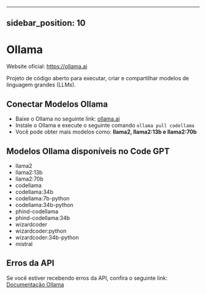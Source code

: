 
---
sidebar_position: 10
---

# Ollama

Website oficial: https://ollama.ai

Projeto de código aberto para executar, criar e compartilhar modelos de linguagem grandes (LLMs).

## Conectar Modelos Ollama
- Baixe o Ollama no seguinte link: [ollama.ai](https://ollama.ai/)
- Instale o Ollama e execute o seguinte comando ```ollama pull codellama```
- Você pode obter mais modelos como: **llama2, llama2:13b e llama2:70b**

## Modelos Ollama disponíveis no Code GPT
- llama2
- llama2:13b
- llama2:70b
- codellama
- codellama:34b
- codellama:7b-python
- codellama:34b-python
- phind-codellama
- phind-codellama:34b
- wizardcoder
- wizardcoder:python
- wizardcoder:34b-python
- mistral

## Erros da API
Se você estiver recebendo erros da API, confira o seguinte link: [Documentação Ollama](https://ollama.ai/)

